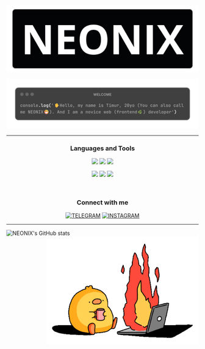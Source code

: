 <p align="center">
  <img src="https://raw.githubusercontent.com/N-E-O-N-I-X/N-E-O-N-I-X/main/assets/neonix.png" alt="Header">
</p>

![About me](https://github.com/N-E-O-N-I-X/N-E-O-N-I-X/blob/main/assets/welcome.png)

___

<h3 align="center"> Languages and Tools</h3>
<p align="center">
  <img src="https://img.shields.io/badge/HTML-191919?style=for-the-badge&logo=html5">
<img src="https://img.shields.io/badge/CSS-191919?style=for-the-badge&logo=css&logoColor=1572B6">
  <img src="https://img.shields.io/badge/JAVASCRIPT-191919?style=for-the-badge&logo=javascript">
</p>
<p align="center">
  <img src="https://img.shields.io/badge/GIT-191919?style=for-the-badge&logo=git">
  <img src="https://img.shields.io/badge/NODE.JS-191919?style=for-the-badge&logo=node.js">
  <img src="https://img.shields.io/badge/VITE-191919?style=for-the-badge&logo=vite">
</p>
<br>

<h3 align="center"> Connect with me</h3>
<div align="center">

[![TELEGRAM](https://img.shields.io/badge/-TELEGRAM-191919?style=for-the-badge&logo=telegram)](https://t.me/N_E_O_N_I_X)
[![INSTAGRAM](https://img.shields.io/badge/-INSTAGRAM-191919?style=for-the-badge&logo=instagram)](https://www.instagram.com/timuraridi)

</div>

---
![NEONIX's GitHub stats](https://github-readme-stats.vercel.app/api?username=N-E-O-N-I-X&theme=dark&show_icons=true)
<img alt="coding bird" align="right" width="400" src="https://github.com/N-E-O-N-I-X/N-E-O-N-I-X/blob/main/assets/birdy.gif">
